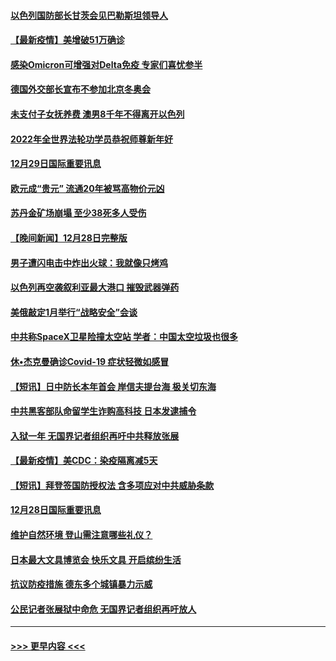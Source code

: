 #### [以色列国防部长甘茨会见巴勒斯坦领导人](../pages/prog202/a103306026.md?t=12300301) 
#### [【最新疫情】美增破51万确诊](../pages/prog202/a103306084.md?t=12300301) 
#### [感染Omicron可增强对Delta免疫 专家们喜忧参半](../pages/prog202/a103305991.md?t=12300301) 
#### [德国外交部长宣布不参加北京冬奥会](../pages/prog202/a103305835.md?t=12300301) 
#### [未支付子女抚养费 澳男8千年不得离开以色列](../pages/prog202/a103305842.md?t=12300301) 
#### [2022年全世界法轮功学员恭祝师尊新年好](../pages/prog202/a103305495.md?t=12300301) 
#### [12月29日国际重要讯息](../pages/prog202/a103305814.md?t=12300301) 
#### [欧元成“贵元” 流通20年被骂高物价元凶](../pages/prog202/a103305743.md?t=12300301) 
#### [苏丹金矿场崩塌 至少38死多人受伤](../pages/prog202/a103305690.md?t=12300301) 
#### [【晚间新闻】12月28日完整版](../pages/prog202/a103305561.md?t=12300301) 
#### [男子遭闪电击中炸出火球：我就像只烤鸡](../pages/prog202/a103304866.md?t=12300301) 
#### [以色列再空袭叙利亚最大港口 摧毁武器弹药](../pages/prog202/a103305368.md?t=12300301) 
#### [美俄敲定1月举行“战略安全”会谈](../pages/prog202/a103305384.md?t=12300301) 
#### [中共称SpaceX卫星险撞太空站 学者：中国太空垃圾也很多](../pages/prog202/a103305386.md?t=12300301) 
#### [休•杰克曼确诊Covid-19 症状轻微如感冒](../pages/prog202/a103305304.md?t=12300301) 
#### [【短讯】日中防长本年首会 岸信夫提台海 极关切东海](../pages/prog202/a103305156.md?t=12300301) 
#### [中共黑客部队命留学生诈购高科技 日本发逮捕令](../pages/prog202/a103305146.md?t=12300301) 
#### [入狱一年 无国界记者组织再吁中共释放张展](../pages/prog202/a103305179.md?t=12300301) 
#### [【最新疫情】美CDC：染疫隔离减5天](../pages/prog202/a103305167.md?t=12300301) 
#### [【短讯】拜登签国防授权法 含多项应对中共威胁条款](../pages/prog202/a103305158.md?t=12300301) 
#### [12月28日国际重要讯息](../pages/prog202/a103304955.md?t=12300301) 
#### [维护自然环境 登山需注意哪些礼仪？](../pages/prog202/a103304941.md?t=12300301) 
#### [日本最大文具博览会 快乐文具 开启缤纷生活](../pages/prog202/a103304933.md?t=12300301) 
#### [抗议防疫措施 德东多个城镇暴力示威](../pages/prog202/a103304838.md?t=12300301) 
#### [公民记者张展狱中命危 无国界记者组织再吁放人](../pages/prog202/a103304827.md?t=12300301) 

----
#### [ >>> 更早内容 <<< ](../indexes/prog202-earlier.md)
